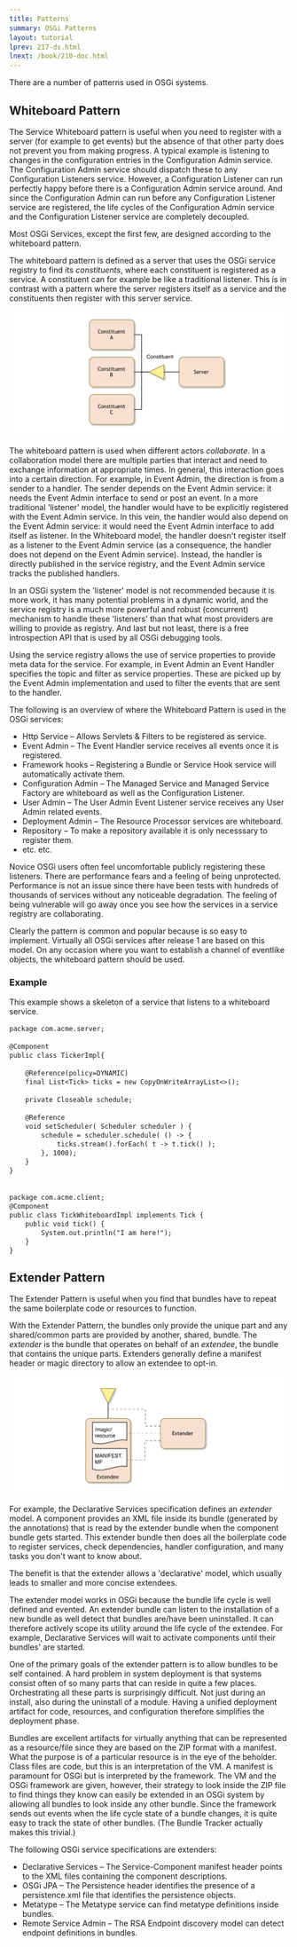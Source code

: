 ```yaml
---
title: Patterns
summary: OSGi Patterns
layout: tutorial
lprev: 217-ds.html
lnext: /book/210-doc.html
---
```


There are a number of patterns used in OSGi systems.

## Whiteboard Pattern

The Service Whiteboard pattern is useful when you need to register with a server (for example to get events) but the absence of that other party does not prevent you from making progress. A typical example is listening to changes in the configuration entries in the Configuration Admin service. The Configuration Admin service should dispatch these to any Configuration Listeners service. However, a Configuration Listener can run perfectly happy before there is a Configuration Admin service around. And since the Configuration Admin can run before any Configuration Listener service are registered, the life cycles of the Configuration Admin service and the Configuration Listener service are completely decoupled.

Most OSGi Services, except the first few, are designed according to the whiteboard pattern. 

The whiteboard pattern is defined as a server that uses the OSGi service registry to find its _constituents_, where each constituent is registered as a service. A constituent can for example be like a traditional listener. This is in contrast with a pattern where the server registers itself as a service and the constituents then register with this server service.

![Whiteboard pattern](/img/book/whiteboard-pattern.png)  

The whiteboard pattern is used when different actors _collaborate_. In a collaboration model there are multiple parties that interact and need to exchange information at appropriate times. In general, this interaction goes into a certain direction. For example, in Event Admin, the direction is from a sender to a handler. The sender depends on the Event Admin service: it needs the Event Admin interface to send or post an event. In a more traditional 'listener' model, the handler would have to be explicitly registered with the Event Admin service. In this vein, the handler would also depend on the Event Admin service: it would need the Event Admin interface to add itself as listener. In the Whiteboard  model, the handler doesn't register itself as a listener to the Event Admin service (as a consequence, the handler does not depend on the Event Admin service). Instead, the handler is directly published in the service registry, and the Event Admin service tracks the published handlers.

In an OSGi system the 'listener' model is not recommended because it is more work, it has many potential problems in a dynamic world, and the service registry is a much more powerful and robust (concurrent) mechanism to handle these 'listeners' than that what most providers are willing to provide as registry. And last but not least, there is a free introspection API that is used by all OSGi debugging tools.

Using the service registry allows the use of service properties to provide meta data for the service. For example, in Event Admin an Event Handler specifies the topic and filter as service properties. These are picked up by the Event Admin implementation and used to filter the events that are sent to the handler.

The following is an overview of where the Whiteboard Pattern is used in the OSGi services:

* Http Service – Allows Servlets & Filters to be registered as service.
* Event Admin – The Event Handler service receives all events once it is registered.
* Framework hooks – Registering a Bundle or Service Hook service will automatically activate them.
* Configuration Admin – The Managed Service and Managed Service Factory are whiteboard as well as the Configuration Listener.
* User Admin – The User Admin Event Listener service receives any User Admin related events.
* Deployment Admin – The Resource Processor services are whiteboard.
* Repository – To make a repository available it is only necesssary to register them.
* etc. etc.
 
Novice OSGi users often feel uncomfortable publicly registering these listeners. There are performance fears and a feeling of being unprotected. Performance is not an issue since there have been tests with hundreds of thousands of services without any noticeable degradation. The feeling of being vulnerable will go away once you see how the services in a service registry are collaborating.

Clearly the pattern is common and popular because is so easy to implement. Virtually all OSGi services after release 1 are based on this model. On any occasion where you want to establish a channel of eventlike objects, the whiteboard pattern should be used. 

### Example

This example shows a skeleton of a service that listens to a whiteboard service.

	package com.acme.server;
	
	@Component
	public class TickerImpl{
	
		@Reference(policy=DYNAMIC)
		final List<Tick> ticks = new CopyOnWriteArrayList<>();
		
		private Closeable schedule;
		
		@Reference
		void setScheduler( Scheduler scheduler ) {
			schedule = scheduler.schedule( () -> {
				ticks.stream().forEach( t -> t.tick() );
			}, 1000);
		}
	}


	package com.acme.client;
	@Component
	public class TickWhiteboardImpl implements Tick {
		public void tick() {
			System.out.println("I am here!");
		}
	} 
	
## Extender Pattern

The Extender Pattern is useful when you find that bundles have to repeat the same boilerplate code or resources to function. 

With the Extender Pattern, the bundles only provide the unique part and any shared/common parts are provided by another, shared, bundle. The _extender_ is the bundle that operates on behalf of an _extendee_, the bundle that contains the unique parts. Extenders generally define a manifest header or magic directory to allow an extendee to opt-in.  

![Extender pattern](/img/book/extender-pattern.png)  

For example, the Declarative Services specification defines an _extender_ model. A component provides an XML file inside its bundle (generated by the annotations) that is read by the extender bundle when the component bundle gets started. This extender bundle then does all the boilerplate code to register services, check dependencies, handler configuration, and many tasks you don't want to know about.

The benefit is that the extender allows a 'declarative' model, which usually leads to smaller and more concise extendees.

The extender model works in OSGi because the bundle life cycle is well defined and evented. An extender bundle can listen to the installation of a new bundle as well detect that bundles are/have been uninstalled. It can therefore actively scope its utility around the life cycle of the extendee. For example, Declarative Services will wait to activate components until their bundles' are started. 
 
One of the primary goals of the extender pattern is to allow bundles to be self contained. A hard problem in system deployment is that systems consist often of so many parts that can reside in quite a few places. Orchestrating all these parts is surprisingly difficult. Not just during an install, also during the uninstall of a module. Having a unified deployment artifact for code, resources, and configuration therefore simplifies the deployment phase.

Bundles are excellent artifacts for virtually anything that can be represented as a resource/file since they are based on the ZIP format with a manifest. What the purpose is of a particular resource is in the eye of the beholder. Class files are code, but this is an interpretation of the VM. A manifest is paramount for OSGi but is interpreted by the framework. The VM and the OSGi framework are given, however, their strategy to look inside the ZIP file to find things they know can easily be extended in an OSGi system by allowing all bundles to look inside any other bundle. Since the framework sends out events when the life cycle state of a bundle changes, it is quite easy to track the state of other bundles. (The Bundle Tracker actually makes this trivial.)

The following OSGi service specifications are extenders:

* Declarative Services – The Service-Component manifest header points to the XML files containing the component descriptions.
* OSGi JPA – The Persistence header identifies the presence of a persistence.xml file that identifies the persistence objects.
* Metatype – The Metatype service can find metatype definitions inside bundles.
* Remote Service Admin – The RSA Endpoint discovery model can detect endpoint definitions in bundles.

